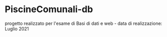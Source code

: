 # PiscineComunali-db
progetto realizzato per l'esame di Basi di dati e web - data di realizzazione: Luglio 2021

